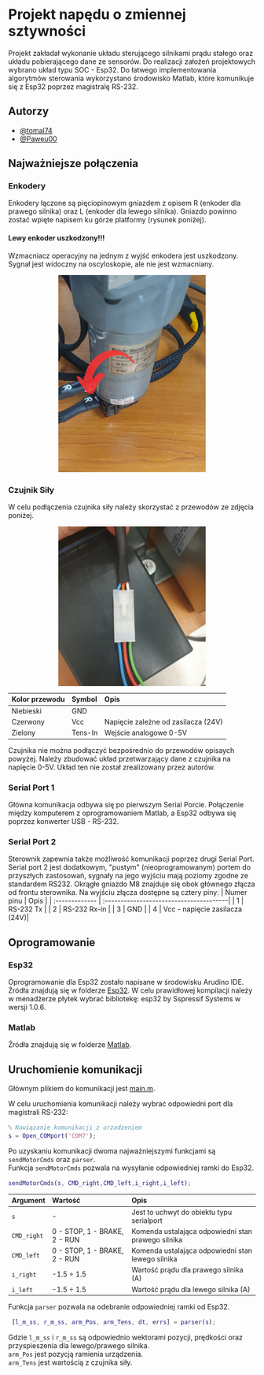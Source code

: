 
# Projekt napędu o zmiennej sztywności


Projekt zakładał wykonanie układu sterującego silnikami prądu stałego oraz układu pobierającego dane ze sensorów. Do realizacji założeń projektowych wybrano układ typu SOC - Esp32. Do łatwego implementowania algorytmów sterowania wykorzystano środowisko Matlab, które komunikuje się z Esp32 poprzez magistralę RS-232. 
## Autorzy
- [@tomal74](https://www.github.com/tomal74)
- [@Paweu00](https://www.github.com/Paweu00)

## Najważniejsze połączenia
### Enkodery
Enkodery łączone są pięciopinowym gniazdem z opisem R (enkoder dla prawego silnika) oraz L (enkoder dla lewego silnika). Gniazdo powinno zostać wpięte napisem ku górze platformy (rysunek poniżej).

#### Lewy enkoder uszkodzony!!!
Wzmacniacz operacyjny na jednym z wyjść enkodera jest uszkodzony. Sygnał jest widoczny na oscyloskopie, ale nie jest wzmacniany.

<p align="center">
<img src="images/enc_con.png" width="300">
</p>

### Czujnik Siły
W celu podłączenia czujnika siły należy skorzystać z przewodów ze zdjęcia poniżej. 
<p align="center">
<img align="center" src="images/tens_con.jpg" width="300">
</p>
 
| Kolor przewodu | Symbol   | Opis                                       |
| :------------- | :------- | :----------------------------------------- |
| Niebieski      |   GND    |                                            |
| Czerwony       |   Vcc    |Napięcie zależne od zasilacza (24V)|
| Zielony        |  Tens-In |Wejście analogowe 0-5V                     |

Czujnika nie można podłączyć bezpośrednio do przewodów opisaych powyżej. Należy zbudować układ przetwarzający dane z czujnika na napięcie 0-5V. Układ ten nie został zrealizowany przez autorów.
### Serial Port 1
Główna komunikacja odbywa się po pierwszym Serial Porcie. Połączenie między komputerem z oprogramowaniem Matlab, a Esp32 odbywa się poprzez konwerter USB - RS-232.

### Serial Port 2
Sterownik zapewnia także możliwość komunikacji poprzez drugi Serial Port. Serial port 2 jest dodatkowym, "pustym" (nieoprogramowanym) portem do przyszłych zastosowań, sygnały na jego wyjściu mają poziomy zgodne ze standardem RS232. Okrągłe gniazdo M8 znajduje się obok głównego złącza od frontu sterownika. Na wyjściu złącza dostępne są cztery piny: 
| Numer pinu     | Opis                                    |
| :------------- | :---------------------------------------|
| 1              | RS-232 Tx                               |
| 2              | RS-232 Rx-in                            |
| 3              | GND                                     |
| 4              | Vcc - napięcie zasilacza (24V)|
## Oprogramowanie
### Esp32
Oprogramowanie dla Esp32 zostało napisane w środowisku Arudino IDE. Źródła znajdują się w folderze [Esp32](/ESP32_src). W celu prawidłowej kompilacji należy w menadżerze płytek wybrać bibliotekę: esp32 by Sspressif Systems w wersji 1.0.6.

### Matlab
Źródła znajdują się w folderze [Matlab](/Matlab).

## Uruchomienie komunikacji
Głównym plikiem do komunikacji jest [main.m](/Matlab/main.m).  

W celu uruchomienia komunikacji należy wybrać odpowiedni port dla magistrali RS-232:

```matlab
% Nawiązanie komunikacji z urzadzeniem
s = Open_COMport('COM7');
```
Po uzyskaniu komunikacji dwoma najważniejszymi funkcjami są `sendMotorCmds` oraz `parser`.  
Funkcja `sendMotorCmds` pozwala na wysyłanie odpowiedniej ramki do Esp32.
```matlab
sendMotorCmds(s, CMD_right,CMD_left,i_right,i_left);
```
| Argument        | Wartość                              | Opis                                                |
| :-------------- | :----------------------------------  | :-------------------------------------------------- |
|  `s`            |            -                         | Jest to uchwyt do obiektu typu serialport           |
|  `CMD_right`    |  0 - STOP, 1 - BRAKE, 2 - RUN        | Komenda ustalająca odpowiedni stan prawego silnika  |
|  `CMD_left`     |  0 - STOP, 1 - BRAKE, 2 - RUN        | Komenda ustalająca odpowiedni stan lewego silnika   |
|  `i_right`      |  -1.5 ÷ 1.5                          | Wartość prądu dla prawego silnika (A)               |
|  `i_left`       |  -1.5 ÷ 1.5                          | Wartość prądu dla lewego silnika (A)                |

Funkcja `parser` pozwala na odebranie odpowiedniej ramki od Esp32.
```matlab
 [l_m_ss, r_m_ss, arm_Pos, arm_Tens, dt, errs] = parser(s);
```
Gdzie `l_m_ss` i `r_m_ss` są odpowiednio wektorami pozycji, prędkości oraz przyspieszenia dla lewego/prawego silnika.  
`arm_Pos` jest pozycją ramienia urządzenia.  
`arm_Tens` jest wartością z czujnika siły.
